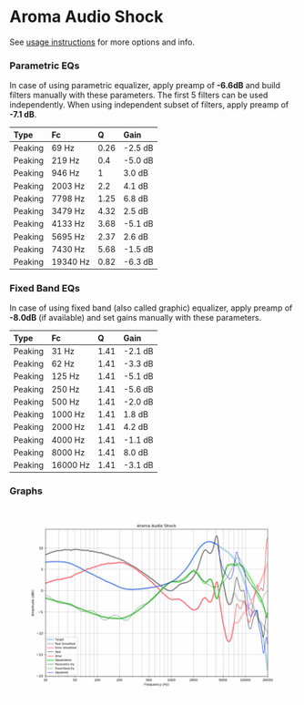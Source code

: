 # Aroma Audio Shock
See [usage instructions](https://github.com/jaakkopasanen/AutoEq#usage) for more options and info.

### Parametric EQs
In case of using parametric equalizer, apply preamp of **-6.6dB** and build filters manually
with these parameters. The first 5 filters can be used independently.
When using independent subset of filters, apply preamp of **-7.1 dB**.

| Type    | Fc       |    Q | Gain    |
|:--------|:---------|:-----|:--------|
| Peaking | 69 Hz    | 0.26 | -2.5 dB |
| Peaking | 219 Hz   | 0.4  | -5.0 dB |
| Peaking | 946 Hz   | 1    | 3.0 dB  |
| Peaking | 2003 Hz  | 2.2  | 4.1 dB  |
| Peaking | 7798 Hz  | 1.25 | 6.8 dB  |
| Peaking | 3479 Hz  | 4.32 | 2.5 dB  |
| Peaking | 4133 Hz  | 3.68 | -5.1 dB |
| Peaking | 5695 Hz  | 2.37 | 2.6 dB  |
| Peaking | 7430 Hz  | 5.68 | -1.5 dB |
| Peaking | 19340 Hz | 0.82 | -6.3 dB |

### Fixed Band EQs
In case of using fixed band (also called graphic) equalizer, apply preamp of **-8.0dB**
(if available) and set gains manually with these parameters.

| Type    | Fc       |    Q | Gain    |
|:--------|:---------|:-----|:--------|
| Peaking | 31 Hz    | 1.41 | -2.1 dB |
| Peaking | 62 Hz    | 1.41 | -3.3 dB |
| Peaking | 125 Hz   | 1.41 | -5.1 dB |
| Peaking | 250 Hz   | 1.41 | -5.6 dB |
| Peaking | 500 Hz   | 1.41 | -2.0 dB |
| Peaking | 1000 Hz  | 1.41 | 1.8 dB  |
| Peaking | 2000 Hz  | 1.41 | 4.2 dB  |
| Peaking | 4000 Hz  | 1.41 | -1.1 dB |
| Peaking | 8000 Hz  | 1.41 | 8.0 dB  |
| Peaking | 16000 Hz | 1.41 | -3.1 dB |

### Graphs
![](./Aroma%20Audio%20Shock.png)